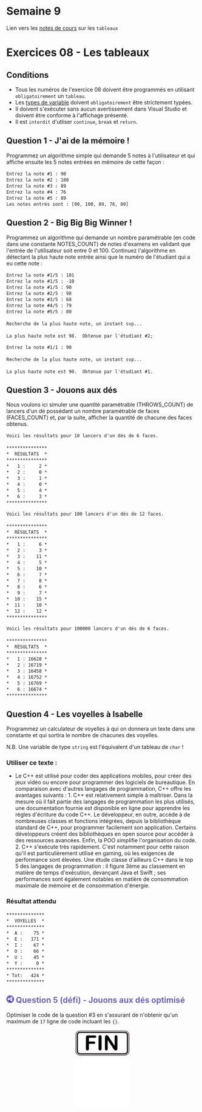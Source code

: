 # Semaine 9

Lien vers les [notes de cours](https://slides.com/hkoncept/1q2-06?token=U6jgnpx3) sur les `tableaux`

# Exercices 08 - Les tableaux

## Conditions

- Tous les numéros de l'exercice 08 doivent être programmés en utilisant `obligatoirement` un  `tableau`.
- Les [types de variable](https://slides.com/hkoncept/1q2-02/fullscreen?token=Wb9ixTsH#/16) doivent `obligatoirement` être strictement typées.
- Il doivent s'exécuter sans aucun avertissement dans Visual Studio et doivent être conforme à l'affichage présenté.
- Il est `interdit` d'utliser `continue`, `break` et `return`.


## Question 1 - J'ai de la mémoire !
Programmez un algorithme simple qui demande 5 notes à l'utilisateur et qui affiche ensuite les 5 notes entrées en mémoire de cette façon :
```plaintext
Entrez la note #1 : 90
Entrez la note #2 : 100
Entrez la note #3 : 89
Entrez la note #4 : 76
Entrez la note #5 : 89
Les notes entrés sont : [90, 100, 89, 76, 89]
```

## Question 2 - Big Big Big Winner !
Programmez un algorithme qui demande un nombre paramétrable (en code dans une constante NOTES_COUNT) de notes d'examens en validant que l'entrée de l'utilisateur soit entre 0 et 100.  Continuez l'algorithme en détectant la plus haute note entrée ainsi que le numéro de l'étudiant qui a eu cette note :
```plaintext
Entrez la note #1/5 : 101
Entrez la note #1/5 : -10
Entrez la note #1/5 : 90
Entrez la note #2/5 : 98
Entrez la note #3/5 : 68
Entrez la note #4/5 : 79
Entrez la note #5/5 : 80

Recherche de la plus haute note, un instant svp...

La plus haute note est 98.  Obtenue par l'étudiant #2;
```
```plaintext
Entrez la note #1/1 : 90

Recherche de la plus haute note, un instant svp...

La plus haute note est 90.  Obtenue par l'étudiant #1.
```

## Question 3 - Jouons aux dés
Nous voulons ici simuler une quantité paramétrable (THROWS_COUNT) de lancers d'un dé possédant un nombre paramétrable de faces (FACES_COUNT) et, par la suite, afficher la quantité de chacune des faces obtenus.

```plaintext
Voici les résultats pour 10 lancers d'un dés de 6 faces.

***************
*  RÉSULTATS  *
***************
*   1 :     2 *
*   2 :     0 *
*   3 :     1 *
*   4 :     0 *
*   5 :     4 *
*   6 :     3 *
***************
```
```plaintext
Voici les résultats pour 100 lancers d'un dés de 12 faces.

***************
*  RÉSULTATS  *
***************
*   1 :     6 *
*   2 :     3 *
*   3 :    11 *
*   4 :     5 *
*   5 :    10 *
*   6 :     7 *
*   7 :     8 *
*   8 :     6 *
*   9 :     7 *
*  10 :    15 *
*  11 :    10 *
*  12 :    12 *
***************
```
```plaintext
Voici les résultats pour 100000 lancers d'un dés de 6 faces.

***************
*  RÉSULTATS  *
***************
*   1 : 16628 *
*   2 : 16719 *
*   3 : 16458 *
*   4 : 16752 *
*   5 : 16769 *
*   6 : 16674 *
***************
```
## Question 4 - Les voyelles à Isabelle
Programmez un calculateur de voyelles à qui on donnera un texte dans une constante et qui sortira le nombre de chacunes des voyelles.

N.B. Une variable de type `string` est l'équivalent d'un tableau de `char` !
### Utiliser ce texte :
- Le C++ est utilisé pour coder des applications mobiles, pour créer des jeux vidéo ou encore pour programmer des logiciels de bureautique. En comparaison avec d'autres langages de programmation, C++ offre les avantages suivants : 1. C++ est relativement simple à maîtriser. Dans la mesure où il fait partie des langages de programmation les plus utilisés, une documentation fournie est disponible en ligne pour apprendre les règles d'écriture du code C++. Le développeur, en outre, accède à de nombreuses classes et fonctions intégrées, depuis la bibliothèque standard de C++, pour programmer facilement son application. Certains développeurs créent des bibliothèques en open source pour accéder à des ressources avancées. Enfin, la POO simplifie l'organisation du code. 2. C++ s'exécute très rapidement. C'est notamment pour cette raison qu'il est particulièrement utilisé en gaming, où les exigences de performance sont élevées. Une étude classe d'ailleurs C++ dans le top 5 des langages de programmation : il figure 3ème au classement en matière de temps d'exécution, devançant Java et Swift ; ses performances sont également notables en matière de consommation maximale de mémoire et de consommation d'énergie.
### Résultat attendu
```plaintext
**************
*  VOYELLES  *
**************
*  A :    75 *
*  E :   171 *
*  I :    67 *
*  O :    66 *
*  U :    45 *
*  Y :     0 *
**************
* Tot:   424 *
**************
```

## <img src="./images/vs.png" alt="drawing" width="20"/> <span style="color:#6E64C3">Question 5 (défi) - Jouons aux dés optimisé</span>
Optimiser le code de la question #3 en s'assurant de n'obtenir qu'un maximum de `17` ligne de code incluant les `{}`.
<p align="Center">
<img src="./images/end.png" alt="drawing" width="150"/></p>
